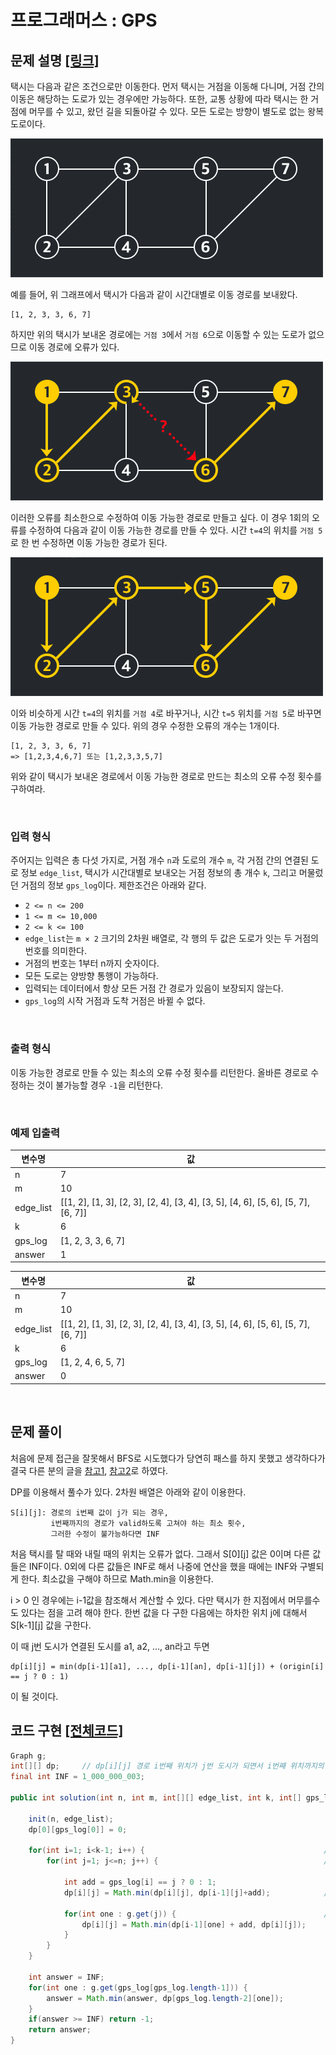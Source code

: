 # 프로그래머스 : GPS

## 문제 설명 [[링크]](https://programmers.co.kr/learn/courses/30/lessons/1837)

택시는 다음과 같은 조건으로만 이동한다. 먼저 택시는 거점을 이동해 다니며, 거점 간의 이동은 해당하는 도로가 있는 경우에만 가능하다. 또한, 교통 상황에 따라 택시는 한 거점에 머무를 수 있고, 왔던 길을 되돌아갈 수 있다. 모든 도로는 방향이 별도로 없는 왕복 도로이다.

![](./gps1.png)

예를 들어, 위 그래프에서 택시가 다음과 같이 시간대별로 이동 경로를 보내왔다.

```
[1, 2, 3, 3, 6, 7]
```

하지만 위의 택시가 보내온 경로에는 `거점 3`에서 `거점 6`으로 이동할 수 있는 도로가 없으므로 이동 경로에 오류가 있다.

![](./gps2.png)

이러한 오류를 최소한으로 수정하여 이동 가능한 경로로 만들고 싶다. 이 경우 1회의 오류를 수정하여 다음과 같이 이동 가능한 경로를 만들 수 있다. 시간 `t=4`의 위치를 `거점 5`로 한 번 수정하면 이동 가능한 경로가 된다.

![](./gps3.png)

이와 비슷하게 시간 `t=4`의 위치를 `거점 4`로 바꾸거나, 시간 `t=5` 위치를 `거점 5`로 바꾸면 이동 가능한 경로로 만들 수 있다. 위의 경우 수정한 오류의 개수는 1개이다.

```
[1, 2, 3, 3, 6, 7]
=> [1,2,3,4,6,7] 또는 [1,2,3,3,5,7]
```

위와 같이 택시가 보내온 경로에서 이동 가능한 경로로 만드는 최소의 오류 수정 횟수를 구하여라.

​    

### 입력 형식

주어지는 입력은 총 다섯 가지로, 거점 개수 `n`과 도로의 개수 `m`, 각 거점 간의 연결된 도로 정보 `edge_list`, 택시가 시간대별로 보내오는 거점 정보의 총 개수 `k`, 그리고 머물렀던 거점의 정보 `gps_log`이다. 제한조건은 아래와 같다.

- `2 <= n <= 200`
- `1 <= m <= 10,000`
- `2 <= k <= 100`
- `edge_list`는 `m × 2` 크기의 2차원 배열로, 각 행의 두 값은 도로가 잇는 두 거점의 번호를 의미한다.
- 거점의 번호는 1부터 n까지 숫자이다.
- 모든 도로는 양방향 통행이 가능하다.
- 입력되는 데이터에서 항상 모든 거점 간 경로가 있음이 보장되지 않는다.
- `gps_log`의 시작 거점과 도착 거점은 바뀔 수 없다.

​    

### 출력 형식

이동 가능한 경로로 만들 수 있는 최소의 오류 수정 횟수를 리턴한다. 올바른 경로로 수정하는 것이 불가능할 경우 `-1`을 리턴한다.

​    

### 예제 입출력

| 변수명    | 값                                                           |
| --------- | ------------------------------------------------------------ |
| n         | 7                                                            |
| m         | 10                                                           |
| edge_list | [[1, 2], [1, 3], [2, 3], [2, 4], [3, 4], [3, 5], [4, 6], [5, 6], [5, 7], [6, 7]] |
| k         | 6                                                            |
| gps_log   | [1, 2, 3, 3, 6, 7]                                           |
| answer    | 1                                                            |

| 변수명    | 값                                                           |
| --------- | ------------------------------------------------------------ |
| n         | 7                                                            |
| m         | 10                                                           |
| edge_list | [[1, 2], [1, 3], [2, 3], [2, 4], [3, 4], [3, 5], [4, 6], [5, 6], [5, 7], [6, 7]] |
| k         | 6                                                            |
| gps_log   | [1, 2, 4, 6, 5, 7]                                           |
| answer    | 0                                                            |





​    

## 문제 풀이

처음에 문제 접근을 잘못해서 BFS로 시도했다가 당연히 패스를 하지 못했고 생각하다가  결국 다른 분의 글을 [참고1](https://tech.kakao.com/2017/09/13/code-festival-round-2/), [참고2]([https://wwiiiii.tistory.com/entry/%EC%B9%B4%EC%B9%B4%EC%98%A4-Code-Festival-%EB%B3%B8%EC%84%A0-16%EB%B2%88-%ED%92%80%EC%9D%B4](https://wwiiiii.tistory.com/entry/카카오-Code-Festival-본선-16번-풀이))로 하였다. 

DP를 이용해서 풀수가 있다. 2차원 배열은 아래와 같이 이용한다.

```
S[i][j]: 경로의 i번째 값이 j가 되는 경우, 
         i번째까지의 경로가 valid하도록 고쳐야 하는 최소 횟수,
         그러한 수정이 불가능하다면 INF
```

처음 택시를 탈 때와 내릴 때의 위치는 오류가 없다. 그래서 S\[0\]\[j\] 값은 0이며 다른 값들은 INF이다. 0외에 다른 값들은 INF로 해서 나중에 연산을 했을 때에는 INF와 구별되게 한다. 최소값을 구해야 하므로 Math.min을 이용한다.

i > 0 인 경우에는 i-1값을 참조해서 계산할 수 있다. 다만 택시가 한 지점에서 머무를수도 있다는 점을 고려 해야 한다. 한번 값을 다 구한 다음에는 하차한 위치 j에 대해서  S\[k-1\]\[j\]  값을 구한다.

이 때 j번 도시가 연결된 도시를 a1, a2, ..., an라고 두면

```
dp[i][j] = min(dp[i-1][a1], ..., dp[i-1][an], dp[i-1][j]) + (origin[i] == j ? 0 : 1)
```

이 될 것이다.



## 코드 구현 [[전체코드]](Solution.java)

```java
Graph g;
int[][] dp;     // dp[i][j] 경로 i번째 위치가 j번 도시가 되면서 i번째 위치까지의 경로가 유효하게 고쳐야 하는 최소 횟수
final int INF = 1_000_000_003;

public int solution(int n, int m, int[][] edge_list, int k, int[] gps_log) {

    init(n, edge_list);
    dp[0][gps_log[0]] = 0;

    for(int i=1; i<k-1; i++) {                                        // 경로별 택시 위치
        for(int j=1; j<=n; j++) {                                     // 노드 전부 검사
            
            int add = gps_log[i] == j ? 0 : 1;
            dp[i][j] = Math.min(dp[i][j], dp[i-1][j]+add);            // 현재 자리에 가만히 있는 경우

            for(int one : g.get(j)) {                                 // 현재 자리에서 연결된 지점으로 가는 경우
                dp[i][j] = Math.min(dp[i-1][one] + add, dp[i][j]);
            }
        }
    }
    
    int answer = INF;
    for(int one : g.get(gps_log[gps_log.length-1])) {                       // 마지막 도착 지점 검사
        answer = Math.min(answer, dp[gps_log.length-2][one]);
    }
    if(answer >= INF) return -1;
    return answer;
}
```

